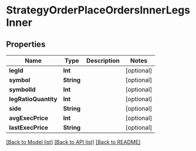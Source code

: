 # StrategyOrderPlaceOrdersInnerLegsInner

## Properties
Name | Type | Description | Notes
------------ | ------------- | ------------- | -------------
**legId** | **Int** |  | [optional] 
**symbol** | **String** |  | [optional] 
**symbolId** | **Int** |  | [optional] 
**legRatioQuantity** | **Int** |  | [optional] 
**side** | **String** |  | [optional] 
**avgExecPrice** | **Int** |  | [optional] 
**lastExecPrice** | **String** |  | [optional] 

[[Back to Model list]](../README.md#models) [[Back to API list]](../README.md#api-endpoints) [[Back to README]](../README.md)


